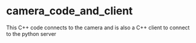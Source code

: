 # camera_code_and_client
This C++ code connects to the camera and is also a C++ client to connect to the python server
